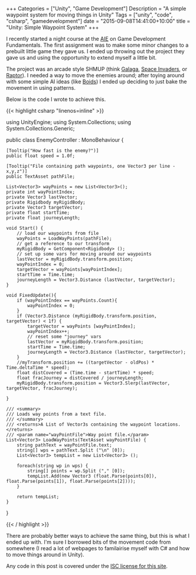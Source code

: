 +++
Categories = ["Unity", "Game Development"]
Description = "A simple waypoint system for moving things in Unity"
Tags = ["unity", "code", "csharp", "gamedevelopment"]
date = "2015-09-08T14:41:00+10:00"
title = "Unity: Simple Waypoint System"
+++

I recently started a night course at the [AIE][1] on Game Development Fundamentals. The first assignment was to make some minor changes to a prebuilt little game they gave us. I ended up throwing out the project they gave us and using the opportunity to extend myself a little bit.
<!--more-->
The project was an arcade style SHMUP (think [Galaga][2], [Space Invaders][3], or [Raptor][4]). I needed a way to move the enemies around; after toying around with some simple AI ideas (like [Boids][5]) I ended up deciding to just bake the movement in using patterns.

Below is the code I wrote to achieve this.

{{< highlight csharp "linenos=inline" >}}

using UnityEngine;
using System.Collections;
using System.Collections.Generic;

public class EnemyController : MonoBehaviour {

	[Tooltip("How fast is the enemy?")]
	public float speed = 1.0f;

	[Tooltip("File containing path waypoints, one Vector3 per line - x,y,z")]
	public TextAsset pathFile;

	List<Vector3> wayPoints = new List<Vector3>();
	private int wayPointIndex;
	private Vector3 lastVector;
	private Rigidbody myRigidBody;
	private Vector3 targetVector;
	private float startTime;
	private float journeyLength;

	void Start() {
		// load our waypoints from file
		wayPoints = LoadWayPoints(pathFile);
		// get a reference to our transform
		myRigidBody = GetComponent<Rigidbody> ();
		// set up some vars for moving around our waypoints
		lastVector = myRigidBody.transform.position;
		wayPointIndex = 0;
		targetVector = wayPoints[wayPointIndex];
		startTime = Time.time;
		journeyLength = Vector3.Distance (lastVector, targetVector);
	}

	void FixedUpdate(){
		if (wayPointIndex == wayPoints.Count){
			wayPointIndex = 0;
		}
		if (Vector3.Distance (myRigidBody.transform.position, targetVector) < 1f) {
			targetVector = wayPoints [wayPointIndex];
			wayPointIndex++;
			// reset some "journey" vars
			lastVector = myRigidBody.transform.position;
			startTime = Time.time;
			journeyLength = Vector3.Distance (lastVector, targetVector);
		}
		//myTransform.position += ((targetVector - oldPos) * Time.deltaTime * speed);
		float distCovered = (Time.time - startTime) * speed;
		float fracJourney = distCovered / journeyLength;
		myRigidBody.transform.position = Vector3.Slerp(lastVector, targetVector, fracJourney);

	}

	/// <summary>
	/// Loads way points from a text file.
	/// </summary>
	/// <returns>A List of Vector3s containing the waypoint locations.</returns>
	/// <param name="wayPointFile">Way point file.</param>
	List<Vector3> LoadWayPoints(TextAsset wayPointFile) {
		string pathText = wayPointFile.text;
		string[] wps = pathText.Split ("\n" [0]);
		List<Vector3> tempList = new List<Vector3> ();

		foreach(string wp in wps) {
			string[] points = wp.Split ("," [0]);
			tempList.Add(new Vector3 (float.Parse(points[0]), float.Parse(points[1]), float.Parse(points[2])));
		}

		return tempList;
	}
}

{{< / highlight >}}

There are probably better ways to achieve the same thing, but this is what I ended up with. I'm sure I borrowed bits of the movement code from somewhere (I read a lot of webpages to familairise myself with C# and how to move things around in Unity).


<p class='footnote'>Any code in this post is covered under the <a href='/isc.txt'>ISC license for this site</a>.</p>


[1]: //aie.edu.au
[2]: //en.wikipedia.org/wiki/Galaga
[3]: //en.wikipedia.org/wiki/Space_Invaders
[4]: //en.wikipedia.org/wiki/Raptor:_Call_of_the_Shadows
[5]: //en.wikipedia.org/wiki/Boids
